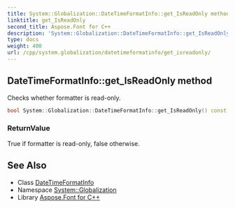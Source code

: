```yaml
---
title: System::Globalization::DateTimeFormatInfo::get_IsReadOnly method
linktitle: get_IsReadOnly
second_title: Aspose.Font for C++
description: 'System::Globalization::DateTimeFormatInfo::get_IsReadOnly method. Checks whether formatter is read-only in C++.'
type: docs
weight: 400
url: /cpp/system.globalization/datetimeformatinfo/get_isreadonly/
---
```

## DateTimeFormatInfo::get_IsReadOnly method


Checks whether formatter is read-only.

```cpp
bool System::Globalization::DateTimeFormatInfo::get_IsReadOnly() const
```


### ReturnValue

True if formatter is read-only, false otherwise.

## See Also

* Class [DateTimeFormatInfo](../)
* Namespace [System::Globalization](../../)
* Library [Aspose.Font for C++](../../../)
